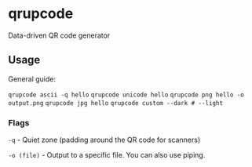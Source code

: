 # qrupcode
Data-driven QR code generator

## Usage

General guide:

`qrupcode ascii -q hello`
`qrupcode unicode hello`
`qrupcode png hello -o output.png`
`qrupcode jpg hello`
`qrupcode custom --dark # --light `

### Flags

`-q` - Quiet zone (padding around the QR code for scanners)

`-o (file)` - Output to a specific file. You can also use piping.